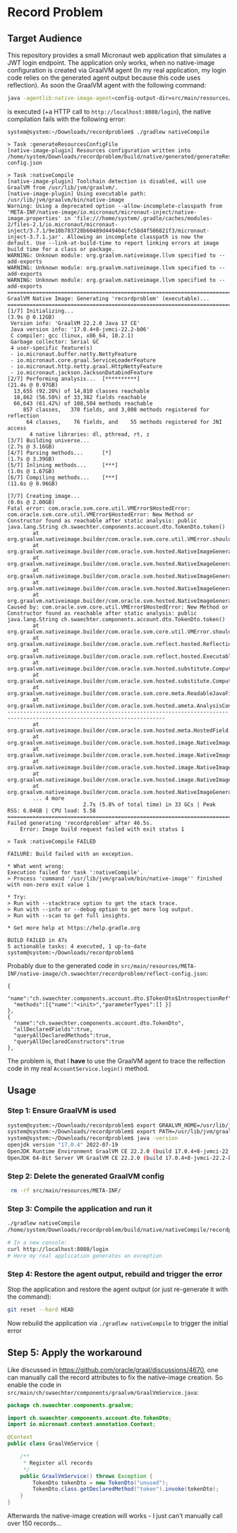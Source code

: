 # Record Problem

## Target Audience

This repository provides a small Micronaut web application that simulates a JWT login endpoint. The application only works, when no native-image configuration is created via GraalVM agent (In my real application, my login code relies on the generated agent output because this code uses reflection). As soon the GraalVM agent with the following command:

```bash
java -agentlib:native-image-agent=config-output-dir=src/main/resources/META-INF/native-image/ch.swaechter/recordproblem -jar build/libs/recordproblem-all.jar
```

is executed (+a HTTP call to `http://localhost:8080/login`), the native compilation fails with the following error:

```
system@system:~/Downloads/recordproblem$ ./gradlew nativeCompile

> Task :generateResourcesConfigFile
[native-image-plugin] Resources configuration written into /home/system/Downloads/recordproblem/build/native/generated/generateResourcesConfigFile/resource-config.json

> Task :nativeCompile
[native-image-plugin] Toolchain detection is disabled, will use GraalVM from /usr/lib/jvm/graalvm/.
[native-image-plugin] Using executable path: /usr/lib/jvm/graalvm/bin/native-image
Warning: Using a deprecated option --allow-incomplete-classpath from 'META-INF/native-image/io.micronaut/micronaut-inject/native-image.properties' in 'file:///home/system/.gradle/caches/modules-2/files-2.1/io.micronaut/micronaut-inject/3.7.1/9e10b783728b60489d449404cfc58d4f506821f3/micronaut-inject-3.7.1.jar'. Allowing an incomplete classpath is now the default. Use --link-at-build-time to report linking errors at image build time for a class or package.
WARNING: Unknown module: org.graalvm.nativeimage.llvm specified to --add-exports
WARNING: Unknown module: org.graalvm.nativeimage.llvm specified to --add-exports
WARNING: Unknown module: org.graalvm.nativeimage.llvm specified to --add-exports
========================================================================================================================
GraalVM Native Image: Generating 'recordproblem' (executable)...
========================================================================================================================
[1/7] Initializing...                                                                                    (3.9s @ 0.12GB)
 Version info: 'GraalVM 22.2.0 Java 17 CE'
 Java version info: '17.0.4+8-jvmci-22.2-b06'
 C compiler: gcc (linux, x86_64, 10.2.1)
 Garbage collector: Serial GC
 4 user-specific feature(s)
 - io.micronaut.buffer.netty.NettyFeature
 - io.micronaut.core.graal.ServiceLoaderFeature
 - io.micronaut.http.netty.graal.HttpNettyFeature
 - io.micronaut.jackson.JacksonDatabindFeature
[2/7] Performing analysis...  [**********]                                                              (21.4s @ 0.97GB)
  13,655 (92.20%) of 14,810 classes reachable
  18,862 (56.50%) of 33,382 fields reachable
  66,643 (61.42%) of 108,504 methods reachable
     857 classes,   370 fields, and 3,008 methods registered for reflection
      64 classes,    76 fields, and    55 methods registered for JNI access
       4 native libraries: dl, pthread, rt, z
[3/7] Building universe...                                                                               (2.7s @ 3.16GB)
[4/7] Parsing methods...      [*]                                                                        (1.7s @ 3.39GB)
[5/7] Inlining methods...     [***]                                                                      (1.0s @ 1.67GB)
[6/7] Compiling methods...    [***]                                                                     (11.6s @ 0.96GB)

[7/7] Creating image...                                                                                  (0.0s @ 2.00GB)
Fatal error: com.oracle.svm.core.util.VMError$HostedError: com.oracle.svm.core.util.VMError$HostedError: New Method or Constructor found as reachable after static analysis: public java.lang.String ch.swaechter.components.account.dto.TokenDto.token()
        at org.graalvm.nativeimage.builder/com.oracle.svm.core.util.VMError.shouldNotReachHere(VMError.java:72)
        at org.graalvm.nativeimage.builder/com.oracle.svm.hosted.NativeImageGenerator.doRun(NativeImageGenerator.java:682)
        at org.graalvm.nativeimage.builder/com.oracle.svm.hosted.NativeImageGenerator.run(NativeImageGenerator.java:521)
        at org.graalvm.nativeimage.builder/com.oracle.svm.hosted.NativeImageGeneratorRunner.buildImage(NativeImageGeneratorRunner.java:407)
        at org.graalvm.nativeimage.builder/com.oracle.svm.hosted.NativeImageGeneratorRunner.build(NativeImageGeneratorRunner.java:585)
        at org.graalvm.nativeimage.builder/com.oracle.svm.hosted.NativeImageGeneratorRunner.main(NativeImageGeneratorRunner.java:128)
Caused by: com.oracle.svm.core.util.VMError$HostedError: New Method or Constructor found as reachable after static analysis: public java.lang.String ch.swaechter.components.account.dto.TokenDto.token()
        at org.graalvm.nativeimage.builder/com.oracle.svm.core.util.VMError.shouldNotReachHere(VMError.java:68)
        at org.graalvm.nativeimage.builder/com.oracle.svm.reflect.hosted.ReflectionFeature.getOrCreateAccessor(ReflectionFeature.java:109)
        at org.graalvm.nativeimage.builder/com.oracle.svm.reflect.hosted.ExecutableAccessorComputer.compute(ExecutableAccessorComputer.java:50)
        at org.graalvm.nativeimage.builder/com.oracle.svm.hosted.substitute.ComputedValueField.computeValue(ComputedValueField.java:384)
        at org.graalvm.nativeimage.builder/com.oracle.svm.hosted.substitute.ComputedValueField.readValue(ComputedValueField.java:353)
        at org.graalvm.nativeimage.builder/com.oracle.svm.core.meta.ReadableJavaField.readFieldValue(ReadableJavaField.java:38)
        at org.graalvm.nativeimage.builder/com.oracle.svm.hosted.ameta.AnalysisConstantReflectionProvider.readValue(AnalysisConstantReflectionProvider.java:102)
------------------------------------------------------------------------------------------------------------------------
        at org.graalvm.nativeimage.builder/com.oracle.svm.hosted.meta.HostedField.readValue(HostedField.java:161)
        at org.graalvm.nativeimage.builder/com.oracle.svm.hosted.image.NativeImageHeap.addObjectToImageHeap(NativeImageHeap.java:439)
        at org.graalvm.nativeimage.builder/com.oracle.svm.hosted.image.NativeImageHeap.addObject(NativeImageHeap.java:295)
        at org.graalvm.nativeimage.builder/com.oracle.svm.hosted.image.NativeImageHeap.processAddObjectWorklist(NativeImageHeap.java:598)
        at org.graalvm.nativeimage.builder/com.oracle.svm.hosted.image.NativeImageHeap.addTrailingObjects(NativeImageHeap.java:198)
        at org.graalvm.nativeimage.builder/com.oracle.svm.hosted.NativeImageGenerator.doRun(NativeImageGenerator.java:664)
        ... 4 more
                        2.7s (5.8% of total time) in 33 GCs | Peak RSS: 6.04GB | CPU load: 5.58
========================================================================================================================
Failed generating 'recordproblem' after 46.5s.
    Error: Image build request failed with exit status 1

> Task :nativeCompile FAILED

FAILURE: Build failed with an exception.

* What went wrong:
Execution failed for task ':nativeCompile'.
> Process 'command '/usr/lib/jvm/graalvm/bin/native-image'' finished with non-zero exit value 1

* Try:
> Run with --stacktrace option to get the stack trace.
> Run with --info or --debug option to get more log output.
> Run with --scan to get full insights.

* Get more help at https://help.gradle.org

BUILD FAILED in 47s
5 actionable tasks: 4 executed, 1 up-to-date
system@system:~/Downloads/recordproblem$ 
```

Probably due to the generated code in `src/main/resources/META-INF/native-image/ch.swaechter/recordproblem/reflect-config.json`:

```
{
  "name":"ch.swaechter.components.account.dto.$TokenDto$IntrospectionRef",
  "methods":[{"name":"<init>","parameterTypes":[] }]
},
{
  "name":"ch.swaechter.components.account.dto.TokenDto",
  "allDeclaredFields":true,
  "queryAllDeclaredMethods":true,
  "queryAllDeclaredConstructors":true
},
```

The problem is, that I **have** to use the GraalVM agent to trace the relfection code in my real `AccountService.login()` method.

## Usage

### Step 1: Ensure GraalVM is used

```bash
system@system:~/Downloads/recordproblem$ export GRAALVM_HOME=/usr/lib/jvm/graalvm/
system@system:~/Downloads/recordproblem$ export PATH=/usr/lib/jvm/graalvm/bin/:$PAT
system@system:~/Downloads/recordproblem$ java -version
openjdk version "17.0.4" 2022-07-19
OpenJDK Runtime Environment GraalVM CE 22.2.0 (build 17.0.4+8-jvmci-22.2-b06)
OpenJDK 64-Bit Server VM GraalVM CE 22.2.0 (build 17.0.4+8-jvmci-22.2-b06, mixed mode, sharing)
```

### Step 2: Delete the generated GraalVM config

```bash
 rm -rf src/main/resources/META-INF/
```

### Step 3: Compile the application and run it

```bash
./gradlew nativeCompile
/home/system/Downloads/recordproblem/build/native/nativeCompile/recordproblem

# In a new console:
curl http://localhost:8080/login
# Here my real application generates an exception
```

### Step 4: Restore the agent output, rebuild and trigger the error

Stop the application and restore the agent output (or just re-generate it with the command):

```bash
git reset --hard HEAD
```

Now rebuild the application via `./gradlew nativeCompile` to trigger the initial error

## Step 5: Apply the workaround

Like discussed in https://github.com/oracle/graal/discussions/4670, one can manually call the record attributes to fix the native-image creation. So enable the code in `src/main/ch/swaechter/components/graalvm/GraalVmService.java`:

```java
package ch.swaechter.components.graalvm;

import ch.swaechter.components.account.dto.TokenDto;
import io.micronaut.context.annotation.Context;

@Context
public class GraalVmService {

    /**
     * Register all records
     */
    public GraalVmService() throws Exception {
        TokenDto tokenDto = new TokenDto("unused");
        TokenDto.class.getDeclaredMethod("token").invoke(tokenDto);
    }
}
```

Afterwards the native-image creation will works - I just can't manually call over 150 records...



